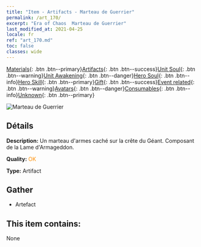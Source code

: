 ```yaml
---
title: "Item - Artifacts - Marteau de Guerrier"
permalink: /art_170/
excerpt: "Era of Chaos  Marteau de Guerrier"
last_modified_at: 2021-04-25
locale: fr
ref: "art_170.md"
toc: false
classes: wide
---
```

 [Materials](/ItemsFR/){: .btn .btn--primary}[Artifacts](/ItemsFR/Artifacts/){: .btn .btn--success}[Unit Soul](/ItemsFR/UnitSoul/){: .btn .btn--warning}[Unit Awakening](/ItemsFR/UnitAwakening/){: .btn .btn--danger}[Hero Soul](/ItemsFR/HeroSoul/){: .btn .btn--info}[Hero Skill](/ItemsFR/HeroSkill/){: .btn .btn--primary}[Gift](/ItemsFR/Gift/){: .btn .btn--success}[Event related](/ItemsFR/Events/){: .btn .btn--warning}[Avatars](/ItemsFR/Avatars/){: .btn .btn--danger}[Consumables](/ItemsFR/Consumables/){: .btn .btn--info}[Unknown](/ItemsFR/Unknown/){: .btn .btn--primary}

 ![Marteau de Guerrier](/images/t/artifact_40445.png)

## Détails
 **Description:** Un marteau d'armes caché sur la crête du Géant. Composant de la Lame d'Armageddon.

 **Quality:** <span style="color: #FF8C00">OK</span>

 **Type:** Artifact

## Gather

*    Artefact 

## This item contains:

  None

